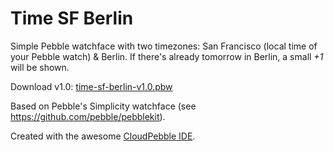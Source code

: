 Time SF Berlin
=====================

Simple Pebble watchface with two timezones: San Francisco (local time of your Pebble watch) &amp; Berlin. If there's already tomorrow in Berlin, a small *+1* will be shown.

Download v1.0: [time-sf-berlin-v1.0.pbw](https://github.com/stefanthoss/pebble-time-sf-berlin/blob/master/releases/time-sf-berlin-v1.0.pbw?raw=true)

Based on Pebble's Simplicity watchface (see https://github.com/pebble/pebblekit).

Created with the awesome [CloudPebble IDE](https://cloudpebble.net/ide/).

